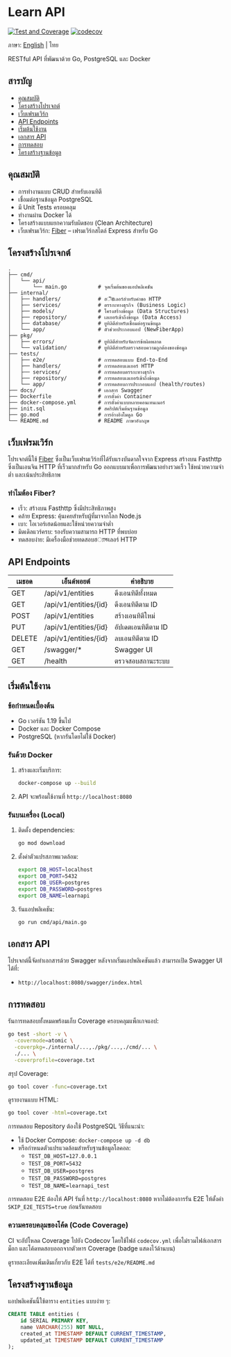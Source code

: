 # Learn API
[![Test and Coverage](https://github.com/chatre7/learn-go-api/actions/workflows/test-coverage.yml/badge.svg)](https://github.com/chatre7/learn-go-api/actions/workflows/test-coverage.yml)
[![codecov](https://codecov.io/gh/chatre7/learn-go-api/branch/main/graph/badge.svg)](https://codecov.io/gh/chatre7/learn-go-api)

ภาษา: [English](README.md) | ไทย

RESTful API ที่พัฒนาด้วย Go, PostgreSQL และ Docker

## สารบัญ

- [คุณสมบัติ](#คุณสมบัติ)
- [โครงสร้างโปรเจกต์](#โครงสร้างโปรเจกต์)
- [เว็บเฟรมเวิร์ก](#เว็บเฟรมเวิร์ก)
- [API Endpoints](#api-endpoints)
- [เริ่มต้นใช้งาน](#เริ่มต้นใช้งาน)
- [เอกสาร API](#เอกสาร-api)
- [การทดสอบ](#การทดสอบ)
- [โครงสร้างฐานข้อมูล](#โครงสร้างฐานข้อมูล)

## คุณสมบัติ

- การทำงานแบบ CRUD สำหรับเอนทิตี
- เชื่อมต่อฐานข้อมูล PostgreSQL
- มี Unit Tests ครอบคลุม
- ทำงานผ่าน Docker ได้
- โครงสร้างแบบแยกความรับผิดชอบ (Clean Architecture)
- เว็บเฟรมเวิร์ก: [Fiber](https://gofiber.io/) – เฟรมเวิร์กสไตล์ Express สำหรับ Go

## โครงสร้างโปรเจกต์

```
.
├── cmd/
│   └── api/
│       └── main.go          # จุดเริ่มต้นของแอปพลิเคชัน
├── internal/
│   ├── handlers/            # ฮैंडเลอร์สำหรับคำขอ HTTP
│   ├── services/            # ตรรกะทางธุรกิจ (Business Logic)
│   ├── models/              # โครงสร้างข้อมูล (Data Structures)
│   ├── repository/          # เลเยอร์เข้าถึงข้อมูล (Data Access)
│   ├── database/            # ยูทิลิตีสำหรับเชื่อมต่อฐานข้อมูล
│   └── app/                 # ตัวช่วยประกอบแอป (NewFiberApp)
├── pkg/
│   ├── errors/              # ยูทิลิตีสำหรับจัดการข้อผิดพลาด
│   └── validation/          # ยูทิลิตีสำหรับตรวจสอบความถูกต้องของข้อมูล
├── tests/
│   ├── e2e/                 # การทดสอบแบบ End-to-End
│   ├── handlers/            # การทดสอบเลเยอร์ HTTP
│   ├── services/            # การทดสอบตรรกะทางธุรกิจ
│   ├── repository/          # การทดสอบเลเยอร์เข้าถึงข้อมูล
│   └── app/                 # การทดสอบการประกอบแอป (health/routes)
├── docs/                    # เอกสาร Swagger
├── Dockerfile               # การตั้งค่า Container
├── docker-compose.yml       # การตั้งค่าแบบหลายคอนเทนเนอร์
├── init.sql                 # สคริปต์เริ่มต้นฐานข้อมูล
├── go.mod                   # การอ้างอิงโมดูล Go
└── README.md                # README ภาษาอังกฤษ
```

## เว็บเฟรมเวิร์ก

โปรเจกต์นี้ใช้ [Fiber](https://gofiber.io/) ซึ่งเป็นเว็บเฟรมเวิร์กที่ได้รับแรงบันดาลใจจาก Express สร้างบน Fasthttp ซึ่งเป็นเอนจิน HTTP ที่เร็วมากสำหรับ Go ออกแบบมาเพื่อการพัฒนาอย่างรวดเร็ว ใช้หน่วยความจำต่ำ และเน้นประสิทธิภาพ

### ทำไมต้อง Fiber?

- เร็ว: สร้างบน Fasthttp ซึ่งมีประสิทธิภาพสูง
- คล้าย Express: คุ้นเคยสำหรับผู้ที่มาจากโลก Node.js
- เบา: โอเวอร์เฮดน้อยและใช้หน่วยความจำต่ำ
- มิดเดิลแวร์ครบ: รองรับความสามารถ HTTP ที่พบบ่อย
- ทดสอบง่าย: มีเครื่องมือช่วยทดสอบฮ্যান্ডเลอร์ HTTP

## API Endpoints

| เมธอด | เอ็นด์พอยต์              | คำอธิบาย                |
|-------|---------------------------|--------------------------|
| GET   | /api/v1/entities          | ดึงเอนทิตีทั้งหมด       |
| GET   | /api/v1/entities/{id}     | ดึงเอนทิตีตาม ID        |
| POST  | /api/v1/entities          | สร้างเอนทิตีใหม่        |
| PUT   | /api/v1/entities/{id}     | อัปเดตเอนทิตีตาม ID     |
| DELETE| /api/v1/entities/{id}     | ลบเอนทิตีตาม ID         |
| GET   | /swagger/*                 | Swagger UI               |
| GET   | /health                   | ตรวจสอบสถานะระบบ        |

## เริ่มต้นใช้งาน

### ข้อกำหนดเบื้องต้น

- Go เวอร์ชัน 1.19 ขึ้นไป
- Docker และ Docker Compose
- PostgreSQL (หากรันโดยไม่ใช้ Docker)

### รันด้วย Docker

1. สร้างและเริ่มบริการ:
   ```bash
   docker-compose up --build
   ```

2. API จะพร้อมใช้งานที่ `http://localhost:8080`

### รันบนเครื่อง (Local)

1. ติดตั้ง dependencies:
   ```bash
   go mod download
   ```

2. ตั้งค่าตัวแปรสภาพแวดล้อม:
   ```bash
   export DB_HOST=localhost
   export DB_PORT=5432
   export DB_USER=postgres
   export DB_PASSWORD=postgres
   export DB_NAME=learnapi
   ```

3. รันแอปพลิเคชัน:
   ```bash
   go run cmd/api/main.go
   ```

## เอกสาร API

โปรเจกต์นี้จัดทำเอกสารด้วย Swagger หลังจากเริ่มแอปพลิเคชันแล้ว สามารถเปิด Swagger UI ได้ที่:
- `http://localhost:8080/swagger/index.html`

## การทดสอบ

รันการทดสอบทั้งหมดพร้อมเก็บ Coverage ครอบคลุมแพ็กเกจแอป:
```bash
go test -short -v \
  -covermode=atomic \
  -coverpkg=./internal/...,./pkg/...,./cmd/... \
  ./... \
  -coverprofile=coverage.txt
```

สรุป Coverage:
```bash
go tool cover -func=coverage.txt
```

ดูรายงานแบบ HTML:
```bash
go tool cover -html=coverage.txt
```

การทดสอบ Repository ต้องใช้ PostgreSQL วิธีที่แนะนำ:
- ใช้ Docker Compose: `docker-compose up -d db`
- หรือกำหนดตัวแปรแวดล้อมสำหรับฐานข้อมูลโลคอล:
  - `TEST_DB_HOST=127.0.0.1`
  - `TEST_DB_PORT=5432`
  - `TEST_DB_USER=postgres`
  - `TEST_DB_PASSWORD=postgres`
  - `TEST_DB_NAME=learnapi_test`

การทดสอบ E2E ต้องให้ API รันที่ `http://localhost:8080` หากไม่ต้องการรัน E2E ให้ตั้งค่า `SKIP_E2E_TESTS=true` ก่อนรันทดสอบ

### ความครอบคลุมของโค้ด (Code Coverage)

CI จะอัปโหลด Coverage ไปยัง Codecov โดยใช้ไฟล์ `codecov.yml` เพื่อไม่รวมไฟล์เอกสาร ม็อก และโค้ดทดสอบออกจากตัวหาร Coverage (badge แสดงไว้ด้านบน)

ดูรายละเอียดเพิ่มเติมเกี่ยวกับ E2E ได้ที่ `tests/e2e/README.md`

## โครงสร้างฐานข้อมูล

แอปพลิเคชันนี้ใช้ตาราง `entities` แบบง่าย ๆ:

```sql
CREATE TABLE entities (
    id SERIAL PRIMARY KEY,
    name VARCHAR(255) NOT NULL,
    created_at TIMESTAMP DEFAULT CURRENT_TIMESTAMP,
    updated_at TIMESTAMP DEFAULT CURRENT_TIMESTAMP
);
```

